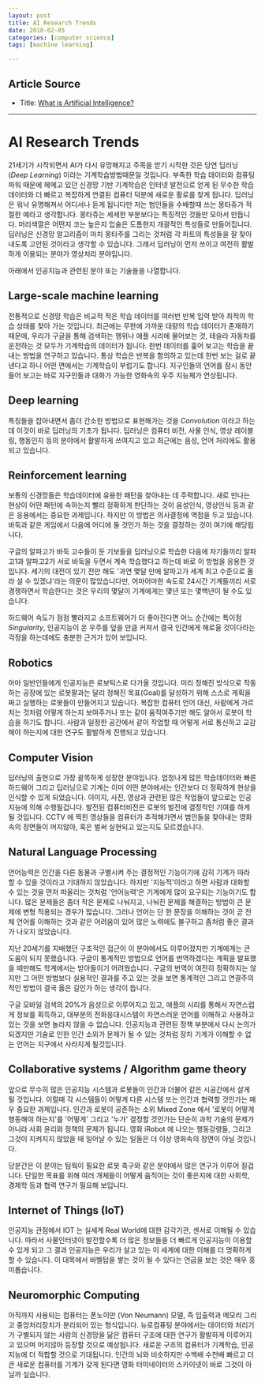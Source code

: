 ```yaml
---
layout: post
title: AI Research Trends
date: 2018-02-05
categories: [computer science]
tags: [machine learning]

---
```


## Article Source

* Title: [What is Artificial Intelligence?](http://magazine.contenta.co/2016/09/2030%eb%85%84-%ec%9d%b8%ea%b3%b5%ec%a7%80%eb%8a%a5-2%ed%8e%b8/)


---

# AI Research Trends

21세기가 시작되면서 AI가 다시 유망해지고 주목을 받기 시작한 것은 당연 딥러닝 (*Deep Learning*) 이라는 기계학습방법때문일 것입니다. 부족한 학습 데이터와 컴퓨팅 파워 때문에 헤메고 있던 신경망 기반 기계학습은 인터넷 발전으로 얻게 된 무수한 학습 데이터와  더 빠르고 복잡하게 연결된 컴퓨터 덕분에 새로운 활로를 찾게 됩니다. 딥러닝은 워낙 유명해져서 어디서나 듣게 됩니다만 저는 범인들을 수배할때 쓰는 몽타쥬가 적절한 예라고 생각합니다. 몽타쥬는 세세한 부분보다는 특징적인 것들만 모아서 만듭니다. 머리색깔은 어떤지 코는 높은지 입술은 도톰한지 개괄적인 특성들로 만들어집니다. 딥러닝은 신경망 알고리즘이 마치 몽타주를 그리는 것처럼 각 파트의 특성들을 잘 찾아내도록 고안된 것이라고 생각할 수 있습니다. 그래서 딥러닝이 먼저 쓰이고 여전히 활발하게 이용되는 분야가 영상처리 분야입니다.

아래에서 인공지능과 관련된 분야 또는 기술들을 나열합니다.

## Large-scale machine learning

전통적으로 신경망 학습은 비교적 적은 학습 데이터를 여러번 반복 입력 받아 최적의 학습 상태를 찾아 가는 것입니다. 최근에는 무한에 가까운 대량의 학습 데이터가 존재하기 때문에, 우리가 구글을 통해 검색하는 행위나 애플 시리에 물어보는 것, 테슬라 자동차를 운전하는 것 모두가 기계학습의 데이터가 됩니다. 한번 데이터를 훑어 보고는 학습을 끝내는 방법을 연구하고 있습니다. 통상 학습은 반복을 함의하고 있는데 한번 보는 걸로 끝낸다고 하니 어떤 면에서는 기계학습이 부럽기도 합니다. 지구인들의 언어를 잠시 동안 들어 보고는 바로 지구인들과 대화가 가능한 영화속의 우주 지능체가 연상됩니다.

## Deep learning

특징들을 잡아내면서 좀더 간소한 방법으로 표현해가는 것을 *Convolution* 이라고 하는데 이것이 바로 딥러닝의 기초가 됩니다. 딥러닝은 컴퓨터 비전, 사물 인식, 영상 레이블링, 행동인지 등의 분야에서 활발하게 쓰여지고 있고 최근에는 음성, 언어 처리에도 활용되고 있습니다.

## Reinforcement learning

보통의 신경망들은 학습데이터에 유용한 패턴을 찾아내는 데 주력합니다. 새로 만나는 현상이 어떤 패턴에 속하는지 빨리 정확하게 판단하는 것이 음성인식, 영상인식 등과 같은 응용에서는 중요한 과제입니다. 하지만 이 방법은 의사결정에 역점을 두고 있습니다. 바둑과 같은 게임에서 다음에 어디에 둘 것인가 하는 것을 결정하는 것이 여기에 해당됩니다.

구글의 알파고가 바둑 고수들이 둔 기보들을 딥러닝으로 학습한 다음에 자기들끼리 알파고1과 알파고2가 서로 바둑을 두면서 계속 학습했다고 하는데 바로 이 방법을 응용한 것입니다. 세기의 대전이 있기 전만 해도 '과연 몇달 만에 알파고가 세계 최고 수준으로 올라 설 수 있겠냐'라는 의문이 많았습니다만, 어마어마한 속도로 24시간 기계들끼리 서로 경쟁하면서 학습한다는 것은 우리의 몇달이 기계에게는 몇년 또는 몇백년이 될 수도 있습니다.

하드웨어 속도가 점점 빨라지고 소프트웨어가 더 좋아진다면 어느 순간에는 특이점 *Singularity*, 인공지능이 온 우주를 덮을 만큼 커져서 결국 인간에게 해로울 것이다라는 걱정을 하는데에도 충분한 근거가 있어 보입니다.

## Robotics

아마 일반인들에게 인공지능은 로보틱스로 다가올 것입니다. 미리 정해진 방식으로 작동하는 공장에 있는 로봇팔과는 달리 정해진 목표(Goal)를 달성하기 위해 스스로 게획을 짜고 실행하는 로봇들이 만들어지고 있습니다. 복잡한 컴퓨터 언어 대신, 사람에게 가르치는 것처럼 어떻게 하는지 보여주거나 또는 같이 움직여주기만 해도 알아서 로봇이 학습을 하기도 합니다. 사람과 일정한 공간에서 같이 작업할 때 어떻게 서로 통신하고 교감해야 하는지에 대한 연구도 활발하게 진행되고 있습니다.

## Computer Vision

딥러닝의 출현으로 가장 괄목하게 성장한 분야입니다. 엄청나게 많은 학습데이터와 빠른 하드웨어 그리고 딥러닝으로 기계는 이미 어떤 분야에서는 인간보다 더 정확하게 현상을 인식할 수 있게 되었습니다. 이미지, 사진, 영상과 관련된 많은 작업들이 앞으로는 인공지능에 의해 수행될겁니다. 발전된 컴퓨터비전은 로봇의 발전에 결정적인 기여를 하게 될 것입니다. CCTV 에 찍힌 영상들을 컴퓨터가 추적해가면서 범인들을 찾아내는 영화 속의 장면들이 머지않아, 혹은 벌써 실현되고 있는지도 모르겠습니다.

## Natural Language Processing

언어능력은 인간을 다른 동물과 구별시켜 주는 결정적인 기능이기에 감히 기계가 따라 할 수 있을 것이라고 기대하지 않았습니다. 하지만 '지능적'이라고 하면 사람과 대화할 수 있는 것을 먼저 떠올리는 것처럼 '언어능력'은 기계에게 많이 요구되는 기능이기도 합니다. 많은 문제들은 좀더 작은 문제로 나눠지고, 나눠진 문제를 해결하는 방법이 큰 문제에 변형 적용되는 경우가 많습니다. 그러나 언어는 단 한 문장을 이해하는 것이 곧 전체 언어를 이해하는 것과 같은 어려움이 있어 많은 노력에도 불구하고 좀처럼 좋은 결과가 나오지 않았습니다.

지난 20세기를 지배했던 구조적인 접근이 이 분야에서도 이루어졌지만 기계에게는 큰 도움이 되지 못했습니다. 구글이 통계적인 방법으로 언어를 번역하겠다는 계획을 발표했을 때만해도 학계에서는 받아들이기 어려웠습니다. 구글의 번역이 여전히 정확하지는 않지만 그 어떤 방법보다 실용적인 결과를 주고 있는 것을 보면 통계적인 그리고 연결주의적인 방법이 결국 옳은 길인가 하는 생각이 듭니다.

구글 모바일 검색의 20%가 음성으로 이루어지고 있고, 애플의 시리를 통해서 자연스럽게 정보를 획득하고, 대부분의  전화응대시스템이 자연스러운 언어를 이해하고 사용하고 있는 것을 보면 놀라지 않을 수 없습니다. 인공지능과 관련된 정책 부분에서 다시 논의가 되겠지만 기술로 인한 인간 소외가 문제가 될 수 있는 것처럼 장차 기계가 이해할 수 없는 언어는 지구에서 사라지게 될것입니다.

## Collaborative systems /  Algorithm game theory

앞으로 무수히 많은 인공지능 시스템과 로봇들이 인간과 더불어 같은 시공간에서 살게 될 것입니다. 이럴때 각 시스템들이 어떻게 다른 시스템 또는 인간과 협력할 것인가는 매우 중요한 과제입니다. 인간과 로봇이 공존하는 소위 Mixed Zone 에서 '로봇이 어떻게 행동해야 하는지'를 '어떻게' 그리고 '누가' 결정할 것인가는 단순히 과학 기술의 문제가 아니라 사회 윤리와 정책의 문제가 됩니다. 영화 iRobot 에 나오는 행동강령들, 그리고 그것이 지켜지지 않았을 때 일어날 수 있는 일들은 더 이상 영화속의 장면이 아닐 것입니다.

당분간은 이 분야는 팀웍이 필요한 로봇 축구와 같은 분야에서 많은 연구가 이루어 질겁니다. 단일한 목표를 위해 여러 개체들이 어떻게 움직이는 것이 좋은지에 대한 사회학, 경제학 등과 협력 연구가 필요해 보입니다.

 

## Internet of Things (IoT)

인공지능 관점에서 IOT 는 실세계 Real World에 대한 감각기관, 센서로 이해될 수 있습니다. 따라서 사물인터넷이 발전할수록 더 많은 정보들을 더 빠르게 인공지능이 이용할 수 있게 되고 그 결과 인공지능은 우리가 살고 있는 이 세계에 대한 이해를 더 명확하게 할 수 있습니다. 이 대목에서 바벨탑을 쌓는 것이 될 수 있다는 언급을 보는 것은 매우 흥미롭습니다.

 

## Neuromorphic Computing

아직까지 사용되는 컴퓨터는 폰노이만 (Von Neumann) 모델, 즉 입출력과 메모리 그리고 중앙처리장치가 분리되어 있는 형식입니다. 뉴로컴퓨팅 분야에서는 데이터와 처리기가 구별되지 않는 사람의 신경망을 닮은 컴퓨터 구조에 대한 연구가 활발하게 이루어지고 있으며 머지않아 등장할 것으로 예상됩니다. 새로운 구조의 컴퓨터가 기계학습, 인공지능에 더 적합할 것으로 기대됩니다. 인간의 뇌와 비슷하지만 수백배 수천배 빠르고 더 큰 새로운 컴퓨터를 기계가 갖게 된다면 영화 터미네이터의 스카이넷이 바로 그것이 아닐까 싶습니다.